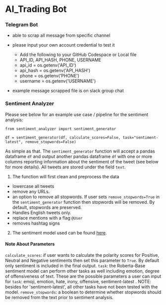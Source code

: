 # AI_Trading Bot

### Telegram Bot


- able to scrap all message from specific channel
- please input your own account credential to test it

    * Add the following to your GitHub Codespace or Local file
    * API_ID, API_HASH, PHONE, USERNAME
    * api_id = os.getenv('API_ID')
    * api_hash = os.getenv('API_HASH')
    * phone = os.getenv('PHONE')
    * username = os.getenv('USERNAME')

- example message scrapped file is on slack group chat

### Sentiment Analyzer
Please see below for an example use case / pipeline for the sentiment analysis:

```
from sentiment_analyzer import sentiment_generator

df = sentiment_generator(df, calculate_scores=False, task="sentiment-latest", remove_stopwords=False)
```

As simple as that. The `sentiment_generator` function will accept a pandas dataframe `df` and output another pandas dataframe `df` with one or more columns reporting information about the sentiment of the tweet (see below for more details). All tweets are stored under the field `text`.

1) The function will first clean and preprocess the data
* lowercase all tweets
* remove any URLs.
* an option to remove all stopwords. If user sets `remove_stopwords=True` in the `sentiment_generator` function then stopwords will be removed. By default, stopwords are preserved.
* Handles English tweets only.
* replace mentions with a flag `@User`
* removes hashtag signs

2) The sentiment model used can be found [here](https://huggingface.co/cardiffnlp/twitter-roberta-base-sentiment-latest).

#### Note About Parameters
`calculate_scores`: if user wants to calculate the polarity scores for Positive, Neutral and Negative sentiments then set this parameter to `True`. By default only sentiment is included in the final output.
`task`: the Roberta-Base sentiment model can perform other tasks as well including emotion, degree of offensiveness of text. These are the possible parameters a user can input for `task`: emoji, emotion, hate, irony, offensive, sentiment-latest . NOTE: besides for 'sentiment-latest', all other tasks have not been tested with the model.
`remove_stopwords`: a boolean to determine whether stopwords should be removed from the text prior to sentiment analysis.

